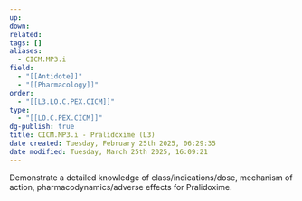 ```yaml
---
up: 
down: 
related: 
tags: []
aliases:
  - CICM.MP3.i
field:
  - "[[Antidote]]"
  - "[[Pharmacology]]"
order:
  - "[[L3.LO.C.PEX.CICM]]"
type:
  - "[[LO.C.PEX.CICM]]"
dg-publish: true
title: CICM.MP3.i - Pralidoxime (L3)
date created: Tuesday, February 25th 2025, 06:29:35
date modified: Tuesday, March 25th 2025, 16:09:21
---
```


Demonstrate a detailed knowledge of class/indications/dose, mechanism of action, pharmacodynamics/adverse effects for Pralidoxime.
